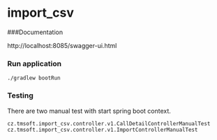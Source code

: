 # import_csv

###Documentation

http://localhost:8085/swagger-ui.html

### Run application 

```
./gradlew bootRun
```

### Testing

There are two manual test with start spring boot context.
```
cz.tmsoft.import_csv.controller.v1.CallDetailControllerManualTest
cz.tmsoft.import_csv.controller.v1.ImportControllerManualTest
```



